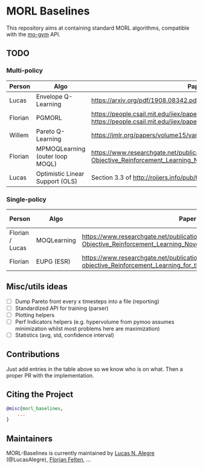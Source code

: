 # MORL Baselines

This repository aims at containing standard MORL algorithms, compatible with the [mo-gym](https://github.com/LucasAlegre/mo-gym) API.

## TODO

### Multi-policy
| Person  | Algo                             | Paper                                                                                                                        | Existing implem                                                                  | Done?              |
|---------|----------------------------------|------------------------------------------------------------------------------------------------------------------------------|----------------------------------------------------------------------------------|--------------------|
| Lucas   | Envelope Q-Learning              | https://arxiv.org/pdf/1908.08342.pdf                                                                                         | https://github.com/RunzheYang/MORL                                               | :heavy_check_mark: |
| Florian | PGMORL                           | https://people.csail.mit.edu/jiex/papers/PGMORL/paper.pdf / https://people.csail.mit.edu/jiex/papers/PGMORL/supp.pdf         | https://github.com/mit-gfx/PGMORL                                                | :heavy_check_mark: |
| Willem  | Pareto Q-Learning                | https://jmlr.org/papers/volume15/vanmoffaert14a/vanmoffaert14a.pdf                                                           | https://gitlab.ai.vub.ac.be/mreymond/deep-sea-treasure/-/blob/master/pareto_q.py | :heavy_check_mark: |
| Florian | MPMOQLearning  (outer loop MOQL) | https://www.researchgate.net/publication/235698665_Scalarized_Multi-Objective_Reinforcement_Learning_Novel_Design_Techniques |                                                                                  | :heavy_check_mark: |
| Lucas   | Optimistic Linear Support (OLS)  | Section 3.3 of http://roijers.info/pub/thesis.pdf                                                                            |                                                                                  | :heavy_check_mark: |

### Single-policy
| Person          | Algo        | Paper                                                                                                                            | Existing implem | Done?              |
|-----------------|-------------|----------------------------------------------------------------------------------------------------------------------------------|-----------------|--------------------|
| Florian / Lucas | MOQLearning | https://www.researchgate.net/publication/235698665_Scalarized_Multi-Objective_Reinforcement_Learning_Novel_Design_Techniques     | -               | :heavy_check_mark: |
| Florian         | EUPG (ESR)  | https://www.researchgate.net/publication/328718263_Multi-objective_Reinforcement_Learning_for_the_Expected_Utility_of_the_Return | -               | :heavy_check_mark: |

## Misc/utils ideas
- [ ] Dump Pareto front every x timesteps into a file (reporting)
- [ ] Standardized API for training (parser)
- [ ] Plotting helpers
- [ ] Perf Indicators helpers (e.g. hypervolume from pymoo assumes minimization whilst most problems here are maximization) 
- [ ] Statistics (avg, std, confidence interval)

## Contributions
Just add entries in the table above so we know who is on what. Then a proper PR with the implementation.

## Citing the Project

```bibtex
@misc{morl_baselines,
    ...
}
```

## Maintainers

MORL-Baselines is currently maintained by [Lucas N. Alegre](https://www.inf.ufrgs.br/~lnalegre/) (@LucasAlegre), [Florian Felten](https://ffelten.github.io/), ...